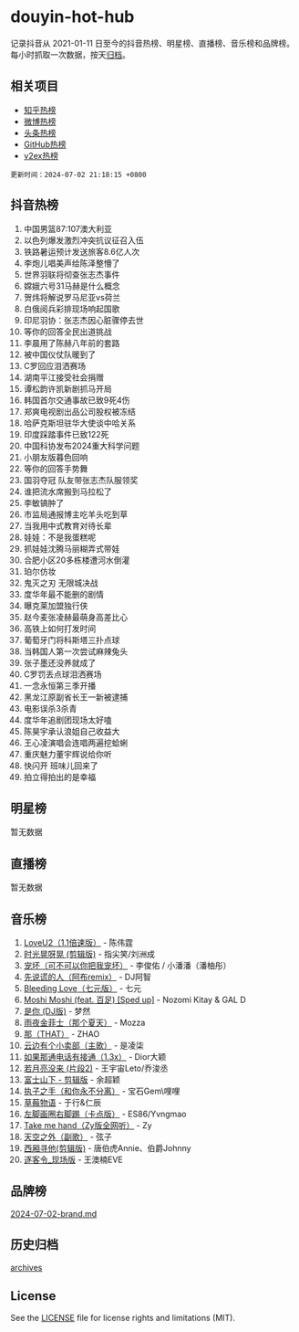 # douyin-hot-hub

记录抖音从 2021-01-11 日至今的抖音热榜、明星榜、直播榜、音乐榜和品牌榜。每小时抓取一次数据，按天[归档](archives)。

## 相关项目

- [知乎热榜](https://github.com/lonnyzhang423/zhihu-hot-hub)
- [微博热榜](https://github.com/lonnyzhang423/weibo-hot-hub)
- [头条热榜](https://github.com/lonnyzhang423/toutiao-hot-hub)
- [GitHub热榜](https://github.com/lonnyzhang423/github-hot-hub)
- [v2ex热榜](https://github.com/lonnyzhang423/v2ex-hot-hub)


`更新时间：2024-07-02 21:18:15 +0800`

## 抖音热榜

1. 中国男篮87:107澳大利亚
1. 以色列爆发激烈冲突抗议征召入伍
1. 铁路暑运预计发送旅客8.6亿人次
1. 李炮儿唱美声给陈泽整懵了
1. 世界羽联将彻查张志杰事件
1. 嫦娥六号31马赫是什么概念
1. 贺炜将解说罗马尼亚vs荷兰
1. 白俄阅兵彩排现场响起国歌
1. 印尼羽协：张志杰因心脏骤停去世
1. 等你的回答全民出道挑战
1. 李晨用了陈赫八年前的套路
1. 被中国仪仗队暖到了
1. C罗回应泪洒赛场
1. 湖南平江接受社会捐赠
1. 谭松韵许凯新剧抓马开局
1. 韩国首尔交通事故已致9死4伤
1. 郑爽电视剧出品公司股权被冻结
1. 哈萨克斯坦驻华大使谈中哈关系
1. 印度踩踏事件已致122死
1. 中国科协发布2024重大科学问题
1. 小朋友版暮色回响
1. 等你的回答手势舞
1. 国羽夺冠 队友带张志杰队服领奖
1. 谁把流水席搬到马拉松了
1. 李敏镐肿了
1. 市监局通报博主吃羊头吃到草
1. 当我用中式教育对待长辈
1. 娃娃：不是我蛋糕呢
1. 抓娃娃沈腾马丽糊弄式带娃
1. 合肥小区20多栋楼遭河水倒灌
1. 珀尔仿妆
1. 鬼灭之刃 无限城决战
1. 度华年最不能删的剧情
1. 曝克莱加盟独行侠
1. 赵今麦张凌赫最萌身高差比心
1. 高铁上如何打发时间
1. 葡萄牙门将科斯塔三扑点球
1. 当韩国人第一次尝试麻辣兔头
1. 张子墨还没养就成了
1. C罗罚丢点球泪洒赛场
1. 一念永恒第三季开播
1. 黑龙江原副省长王一新被逮捕
1. 电影误杀3杀青
1. 度华年追剧团现场太好嗑
1. 陈昊宇承认浪姐自己收益大
1. 王心凌演唱会连唱两遍挖蛤蜊
1. 重庆魅力董宇辉说给你听
1. 快闪开 班味儿回来了
1. 拍立得拍出的是幸福

## 明星榜

暂无数据

## 直播榜

暂无数据

## 音乐榜

1. [LoveU2（1.1倍速版）](https://sf5-hl-cdn-tos.douyinstatic.com/obj/tos-cn-ve-2774/oQMeDffLaEmgMwgCOEMAFCI6INzoFPgWdD0rsa) - 陈伟霆
1. [时光晃呀晃 (剪辑版)](https://sf3-cdn-tos.douyinstatic.com/obj/tos-cn-ve-2774/o8ACeQem3gwI1x3GIYGAfKG0LJebKFRJDwRwyW) - 指尖笑/刘洲成
1. [宠坏（可不可以你把我宠坏）](https://sf5-hl-cdn-tos.douyinstatic.com/obj/tos-cn-ve-2774/ocWI8ft2gd0rAfXKzvKGeMQM6fVLTLfA8UJzwl) - 李俊佑 / 小潘潘（潘柚彤）
1. [先说谎的人（阿布remix）](https://sf3-cdn-tos.douyinstatic.com/obj/tos-cn-ve-2774/owQtOFmAzBgxBKDOYfeCTQTgE9cDORrOQqmCZy) - DJ阿智
1. [Bleeding Love（七元版）](https://sf3-cdn-tos.douyinstatic.com/obj/tos-cn-ve-2774/oEgC9eZFHQ1MfSRnrfkzFp8AayDWqAQMABBgUs) - 七元
1. [Moshi Moshi (feat. 百足) [Sped up]](https://sf5-hl-cdn-tos.douyinstatic.com/obj/tos-cn-ve-2774/ocCPFQcXJLeroaIdQLIGAoeeYM3OAUYGDguHXz) - Nozomi Kitay & GAL D
1. [是你 (DJ版)](https://sf5-hl-cdn-tos.douyinstatic.com/obj/tos-cn-ve-2774/1ec766e572b34c42853ce6315d426850) - 梦然
1. [雨夜金菲士（那个夏天）](https://sf3-cdn-tos.douyinstatic.com/obj/tos-cn-ve-2774/osPmPLDWQBBE2Z6bftCgYwkFaF4pEYEneXaZQs) - Mozza
1. [那（THAT）](https://sf5-hl-cdn-tos.douyinstatic.com/obj/tos-cn-ve-2774/oIIWGeBZCnlGx9tl0gFlCfwlQbj7QWAD8HYAGg) - ZHAO
1. [云边有个小卖部（主歌）](https://sf5-hl-cdn-tos.douyinstatic.com/obj/tos-cn-ve-2774/okvgzOZylLA4WYUHkAhpy5DrCiqAmBjiMIkJp) - 是凌柒
1. [如果那通电话有接通（1.3x）](https://sf5-hl-cdn-tos.douyinstatic.com/obj/tos-cn-ve-2774/ocJeJKhUhAJG8EYZiEFfGFAPkD3beMQ5mwDv1e) - Dior大颖
1. [若月亮没来 (片段2)](https://sf6-cdn-tos.douyinstatic.com/obj/tos-cn-ve-2774/ocQavLLjkCOeDxGyYeIMGgNAIwJ0QXE1Ve3Fzv) - 王宇宙Leto/乔浚丞
1. [富士山下 - 剪辑版](https://sf5-hl-cdn-tos.douyinstatic.com/obj/tos-cn-ve-2774/o4QGmeUZhQXvtC5BDkogeQni8WbdCBUJEYI12v) - 余超颖
1. [执子之手（和你永不分离）](https://sf3-cdn-tos.douyinstatic.com/obj/tos-cn-ve-2774/oU4mUWISThYfqtA61VOl8PAQGeK2LGGQfFCZfY) - 宝石Gem\哩哩
1. [草莓物语](https://sf5-hl-cdn-tos.douyinstatic.com/obj/tos-cn-ve-2774/okynhJ7jEAIIZBfsLgYMEI8QC3WbQNN66RKzhT) - 于行&仁辰
1. [左脚画圈右脚踢（卡点版）](https://sf5-hl-cdn-tos.douyinstatic.com/obj/tos-cn-ve-2774/oAoAIr8BJv8B7W4CEBMsaSfDWrAiF4izwIDMJg) - ES86/Yvngmao
1. [Take me hand（Zy版全网听）](https://sf3-cdn-tos.douyinstatic.com/obj/tos-cn-ve-2774/owyUoUuVpA1I7BiszAYMSqbGseWQw8P7Ea2BiR) - Zy
1. [天空之外（副歌）](https://sf5-hl-cdn-tos.douyinstatic.com/obj/tos-cn-ve-2774/oAYn0BTp8jS8iSyZSHMUWAikyvAWI1c7aiJTr) - 弦子
1. [西厢寻他(剪辑版)](https://sf3-cdn-tos.douyinstatic.com/obj/tos-cn-ve-2774/oUsAVfAQKlRNxEv5qxvIB8o5qmIWUcXbzJKJhw) - 唐伯虎Annie、伯爵Johnny
1. [逐客令_现场版](https://sf5-hl-cdn-tos.douyinstatic.com/obj/tos-cn-ve-2774/okjvqFftEMAIgLPvI8f4MT5CZVyxmDQdBOwjBv) - 王澳楠EVE

## 品牌榜

[2024-07-02-brand.md](archives/2024-07-02-brand.md)

## 历史归档

[archives](archives)

## License

See the [LICENSE](LICENSE) file for license rights and limitations (MIT).
